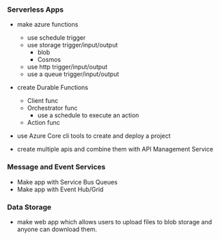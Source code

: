 ### Serverless Apps
- make azure functions
    + use schedule trigger
    + use storage trigger/input/output
        - blob
        - Cosmos
    + use http trigger/input/output
    + use a queue trigger/input/output

- create Durable Functions
    + Client func
    + Orchestrator func
        - use a schedule to execute an action
    + Action func

- use Azure Core cli tools to create and deploy a project

- create multiple apis and combine them with API Management Service

### Message and Event Services
- Make app with Service Bus Queues
- Make app with Event Hub/Grid

### Data Storage
- make web app which allows users to upload files to blob storage and anyone can download them.